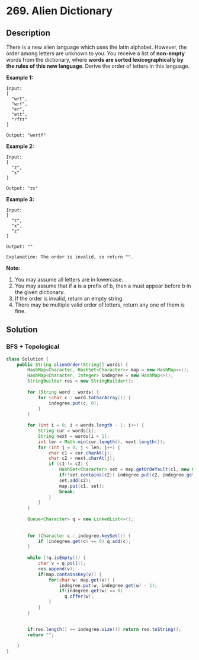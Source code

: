 # 269. Alien Dictionary

## Description

There is a new alien language which uses the latin alphabet. However, the order among letters are unknown to you. You receive a list of **non-empty** words from the dictionary, where **words are sorted lexicographically by the rules of this new language**. Derive the order of letters in this language.

**Example 1:**

```
Input:
[
  "wrt",
  "wrf",
  "er",
  "ett",
  "rftt"
]

Output: "wertf"
```

**Example 2:**

```
Input:
[
  "z",
  "x"
]

Output: "zx"
```

**Example 3:**

```
Input:
[
  "z",
  "x",
  "z"
] 

Output: "" 

Explanation: The order is invalid, so return "".
```

**Note:**

1. You may assume all letters are in lowercase.
2. You may assume that if a is a prefix of b, then a must appear before b in the given dictionary.
3. If the order is invalid, return an empty string.
4. There may be multiple valid order of letters, return any one of them is fine.

 

## Solution

### BFS + Topological

```java
class Solution {
    public String alienOrder(String[] words) {
        HashMap<Character, HashSet<Character>> map = new HashMap<>();
        HashMap<Character, Integer> indegree = new HashMap<>();
        StringBuilder res = new StringBuilder();
        
        for (String word : words) {
            for (char c : word.toCharArray()) {
                indegree.put(c, 0);
            }
        }
        
        for (int i = 0; i < words.length - 1; i++) {
            String cur = words[i];
            String next = words[i + 1];
            int len = Math.min(cur.length(), next.length());
            for (int j = 0; j < len; j++) {
                char c1 = cur.charAt(j);
                char c2 = next.charAt(j);
                if (c1 != c2) {
                    HashSet<Character> set = map.getOrDefault(c1, new HashSet<>());
                    if(!set.contains(c2)) indegree.put(c2, indegree.get(c2) + 1);
                    set.add(c2);
                    map.put(c1, set);
                    break;
                }
            }
        }
        
        Queue<Character> q = new LinkedList<>();
        
        
        for (Character c : indegree.keySet()) {
            if (indegree.get(c) == 0) q.add(c);
        }
        
        while (!q.isEmpty()) {
            char v = q.poll();
            res.append(v);
            if(map.containsKey(v)) {
                for(char w: map.get(v)) {
                    indegree.put(w, indegree.get(w) - 1);
                    if(indegree.get(w) == 0) 
                      q.offer(w);
                }
            }
        }

        
        if(res.length() == indegree.size()) return res.toString();
        return "";
        
    }
}
```

